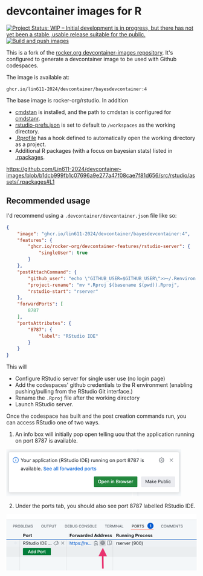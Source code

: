# devcontainer images for R

<!-- badges: start -->

[![Project Status: WIP – Initial development is in progress, but there has not yet been a stable, usable release suitable for the public.](https://www.repostatus.org/badges/latest/wip.svg)](https://www.repostatus.org/#wip)
[![Build and push images](https://github.com/Lin611-2024/devcontainer-images/actions/workflows/build.yml/badge.svg)](https://github.com/Lin611-2024/devcontainer-images/actions/workflows/build.yml)

<!-- badges: end -->

This is a fork of the [rocker.org devcontainer-images repository](https://github.com/rocker-org/devcontainer-images).
It's configured to generate a devcontainer image to be used with Github codespaces.

The image is available at:

```
ghcr.io/lin611-2024/devcontainer/bayesdevcontainer:4
```

The base image is rocker-org/rstudio. In addition

- [cmdstan](https://mc-stan.org/users/interfaces/cmdstan) is installed, and the path to cmdstan is configured for [cmdstanr](https://mc-stan.org/cmdstanr/).
- [rstudio-prefs.json](src/rstudio/assets/rstudio-prefs.json) is set to default to `/workspaces` as the working directory.
- [.Rprofile](src/rstudio/assets/.Rprofile) has a hook defined to automatically open the working directory as a project.
- Additional R packages (with a focus on bayesian stats) listed in [.rpackages](src/rstudio/assets/.rpackages).

https://github.com/Lin611-2024/devcontainer-images/blob/b1dcb999fb1c07696a9e277a47f08cae7f81d656/src/rstudio/assets/.rpackages#L1

## Recommended usage

I'd recommend using a `.devcontainer/devcontainer.json` file like so:

```json
{
    "image": "ghcr.io/lin611-2024/devcontainer/bayesdevcontainer:4",
    "features": {
        "ghcr.io/rocker-org/devcontainer-features/rstudio-server": {
            "singleUser": true
        }
    },
    "postAttachCommand": {
        "github_user": "echo \"GITHUB_USER=$GITHUB_USER\">>~/.Renviron && echo \"GITHUB_TOKEN=$GITHUB_TOKEN\">>~/.Renviron",
        "project-rename": "mv *.Rproj $(basename $(pwd)).Rproj",
        "rstudio-start": "rserver"
    },
    "forwardPorts": [
        8787
    ],
    "portsAttributes": {
        "8787": {
            "label": "RStudio IDE"
        }
    }
}
```

This will

- Configure RStudio server for single user use (no login page)
- Add the codespaces' github credentials to the R environment (enabling pushing/pulling from the RStudio Git interface.)
- Rename the `.Rproj` file after the working directory
- Launch RStudio server.

Once the codespace has built and the post creation commands run, you can access RStudio one of two ways.

1. An info box will initially pop open telling uou that the application running on port 8787 is available.

![rstudio launch](readme_assets/rstudio-launch.png)

2. Under the ports tab, you should also see port 8787 labelled RStudio IDE.

![rstudio port](readme_assets/rstudio-port.png)
